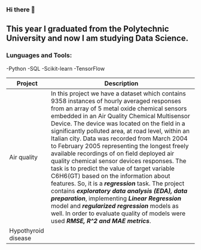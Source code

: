 ### Hi there 👋

## This year I graduated from the Polytechnic University and now I am studying Data Science.

### Lunguages and Tools:
-Python
-SQL
-Scikit-learn
-TensorFlow

| Project | Description |
| --- | --- |
| Air quality | In this project we have a dataset which contains 9358 instances of hourly averaged responses from an array of 5 metal oxide chemical sensors embedded in an Air Quality Chemical Multisensor Device. The device was located on the field in a significantly polluted area, at road level, within an Italian city. Data was recorded from March 2004 to February 2005 representing the longest freely available recordings of on field deployed air quality chemical sensor devices responses. The task is to predict the value of target variable C6H6(GT) based on the information about features. So, it is a ***regression*** task. The project contains ***exploratory data analysis (EDA), data preparation***, implementing ***Linear Regression*** model and ***regularized regression*** models as well. In order to evaluate quality of models were used ***RMSE, R^2 and MAE metrics***. |
| Hypothyroid disease|  |
